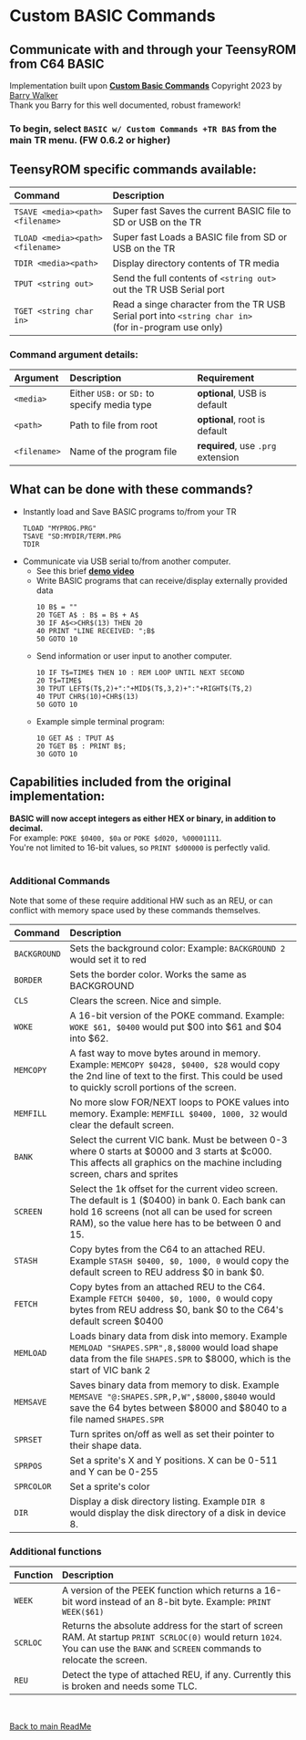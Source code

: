 
# Custom BASIC Commands

## Communicate with and through your TeensyROM from C64 BASIC  

Implementation built upon **[Custom Basic Commands](https://github.com/barryw/CustomBasicCommands)** Copyright 2023 by [Barry Walker](https://github.com/barryw)
<BR>
Thank you Barry for this well documented, robust framework!

### To begin, select `BASIC w/ Custom Commands +TR BAS` from the main TR menu. (FW 0.6.2 or higher)

## TeensyROM specific commands available:
|Command|Description|
|:--|:--|
|`TSAVE <media><path><filename>`|Super fast Saves the current BASIC file to SD or USB on the TR|
|`TLOAD <media><path><filename>`|Super fast Loads a BASIC file from SD or USB on the TR|
|`TDIR <media><path>`|Display directory contents of TR media|
|`TPUT <string out>`|Send the full contents of `<string out>` out the TR USB Serial port|
|`TGET <string char in>`|Read a singe character from the TR USB Serial port into `<string char in>`<BR>(for in-program use only)|

### Command argument details:
|Argument|Description|Requirement|
|:--|:--|:--|
|`<media>`|Either `USB:` or `SD:` to specify media type|**optional**, USB is default|
|`<path>` |Path to file from root|**optional**, root is default|
|`<filename>`|Name of the program file|**required**, use `.prg` extension|


## What can be done with these commands?
* Instantly load and Save BASIC programs to/from your TR
  ```
  TLOAD "MYPROG.PRG"
  TSAVE "SD:MYDIR/TERM.PRG
  TDIR
  ```
* Communicate via USB serial to/from another computer.
  * See this brief [**demo video**](https://youtu.be/5qShZjLOG5s)
  * Write BASIC programs that can receive/display externally provided data
    ```
    10 B$ = ""
    20 TGET A$ : B$ = B$ + A$
    30 IF A$<>CHR$(13) THEN 20
    40 PRINT "LINE RECEIVED: ";B$
    50 GOTO 10
    ```
  * Send information or user input to another computer.
    ```
    10 IF T$=TIME$ THEN 10 : REM LOOP UNTIL NEXT SECOND
    20 T$=TIME$
    30 TPUT LEFT$(T$,2)+":"+MID$(T$,3,2)+":"+RIGHT$(T$,2)
    40 TPUT CHR$(10)+CHR$(13)
    50 GOTO 10
    ```  
  * Example simple terminal program:
    ```
    10 GET A$ : TPUT A$
    20 TGET B$ : PRINT B$;
    30 GOTO 10
    ```

## Capabilities included from the original implementation:

**BASIC will now accept integers as either HEX or binary, in addition to decimal.** 
<BR>For example: `POKE $0400, $0a` or `POKE $d020, %00001111`. 
<BR>You're not limited to 16-bit values, so `PRINT $d00000` is perfectly valid.
<BR>
<BR>

### Additional Commands

Note that some of these require additional HW such as an REU, or can conflict with memory space used by these commands themselves.

|Command|Description|
|:--|:--|
|`BACKGROUND` |Sets the background color: Example: `BACKGROUND 2` would set it to red|
|`BORDER` |Sets the border color. Works the same as BACKGROUND|
|`CLS` |Clears the screen. Nice and simple.|
|`WOKE` |A 16-bit version of the POKE command. Example: `WOKE $61, $0400` would put $00 into $61 and $04 into $62.|
|`MEMCOPY` |A fast way to move bytes around in memory. Example: `MEMCOPY $0428, $0400, $28` would copy the 2nd line of text to the first. This could be used to quickly scroll portions of the screen.|
|`MEMFILL` |No more slow FOR/NEXT loops to POKE values into memory. Example: `MEMFILL $0400, 1000, 32` would clear the default screen.|
|`BANK` |Select the current VIC bank. Must be between 0-3 where 0 starts at $0000 and 3 starts at $c000. This affects all graphics on the machine including screen, chars and sprites|
|`SCREEN` |Select the 1k offset for the current video screen. The default is 1 ($0400) in bank 0. Each bank can hold 16 screens (not all can be used for screen RAM), so the value here has to be between 0 and 15.|
|`STASH` |Copy bytes from the C64 to an attached REU. Example `STASH $0400, $0, 1000, 0` would copy the default screen to REU address $0 in bank $0.|
|`FETCH` |Copy bytes from an attached REU to the C64. Example `FETCH $0400, $0, 1000, 0` would copy bytes from REU address $0, bank $0 to the C64's default screen $0400|
|`MEMLOAD` |Loads binary data from disk into memory. Example `MEMLOAD "SHAPES.SPR",8,$8000` would load shape data from the file `SHAPES.SPR` to $8000, which is the start of VIC bank 2|
|`MEMSAVE` |Saves binary data from memory to disk. Example `MEMSAVE "@:SHAPES.SPR,P,W",$8000,$8040` would save the 64 bytes between $8000 and $8040 to a file named `SHAPES.SPR`|
|`SPRSET` |Turn sprites on/off as well as set their pointer to their shape data.|
|`SPRPOS` |Set a sprite's X and Y positions. X can be 0-511 and Y can be 0-255|
|`SPRCOLOR` |Set a sprite's color|
|`DIR` |Display a disk directory listing. Example `DIR 8` would display the disk directory of a disk in device 8.|

### Additional functions
|Function|Description|
|:--|:--|
|`WEEK` |A version of the PEEK function which returns a 16-bit word instead of an 8-bit byte. Example: `PRINT WEEK($61)`|
|`SCRLOC` |Returns the absolute address for the start of screen RAM. At startup `PRINT SCRLOC(0)` would return `1024`. You can use the `BANK` and `SCREEN` commands to relocate the screen.|
|`REU` |Detect the type of attached REU, if any. Currently this is broken and needs some TLC.|

<br>

[Back to main ReadMe](/README.md)